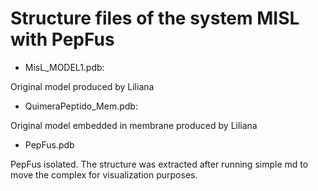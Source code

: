 # Structure files of the system MISL with PepFus

- MisL_MODEL1.pdb:

Original model produced by Liliana

- QuimeraPeptido_Mem.pdb:

Original model embedded in membrane produced by Liliana

- PepFus.pdb

PepFus isolated. The structure was extracted after running simple md to move the complex for visualization purposes.

